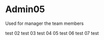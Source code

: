 # Admin05
Used for manager the team members

test 02
test 03
test 04
05 test
06 test
07 test
















